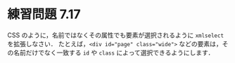 # 練習問題 7.17

CSS のように，名前ではなくその属性でも要素が選択されるように `xmlselect` を拡張しなさい．
たとえば，`<div id="page" class="wide">` などの要素は，その名前だけでなく一致する
`id` や `class` によって選択できるようにします．
